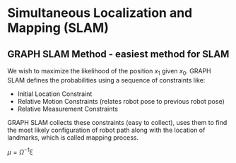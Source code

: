 # Simultaneous Localization and Mapping (SLAM)

## GRAPH SLAM Method - easiest method for SLAM

We wish to maximize the likelihood of the position $x_1$ given $x_0$.
GRAPH SLAM defines the probabilities using a sequence of constraints like:

- Initial Location Constraint
- Relative Motion Constraints (relates robot pose to previous robot pose)
- Relative Measurement Constraints

GRAPH SLAM collects these constraints (easy to collect), uses them to find the
most likely configuration of robot path along with the location of landmarks,
which is called mapping process.

$\mu = \Omega^{-1} \xi$
